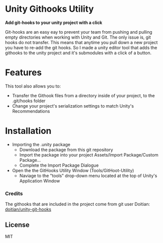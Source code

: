 # Unity Githooks Utility

**Add git-hooks to your unity project with a click**

Git-hooks are an easy eay to prevent your team from pushing and pulling empty directories when working with Unity and Git. The only issue is, git hooks do not transfer. This means that anytime you pull down a new project you have to re-add the git hooks. So I made a unity editor tool that adds the githooks to the unity project and it's submodules with a click of a button.
# Features
This tool also allows you to:
  - Transfer the Githook files from a directory inside of your project, to the .git/hooks folder
  - Change your project's serialization settings to match Unity's Recommendations 


# Installation
  - Importing the .unity package
    - Download the package from this git repository 
    - Import the package into your project Assets/Import Package/Custom Package... 
    - Complete the Import Package Dialogue
  - Open the the  GitHooks Utility Window (Tools/GitHoot-Utility)
    - Naviage to the "tools" drop-down menu located at the top of Unity's Application Window
    
### Credits

The githooks that are included in the project come from git user Doitian: [doitian/unity-git-hooks](https://github.com/doitian/unity-git-hooks)

License
----

MIT

